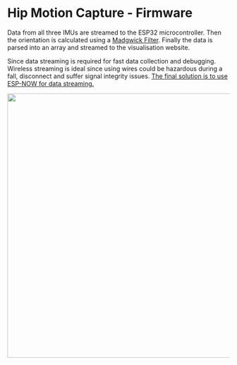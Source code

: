 # Hip Motion Capture - Firmware
Data from all three IMUs are streamed to the ESP32 microcontroller. Then the orientation is calculated using a [Madgwick Filter](https://ahrs.readthedocs.io/en/latest/filters/madgwick.html). Finally the data is parsed into an array and streamed to the visualisation website.

Since data streaming is required for fast data collection and debugging. Wireless streaming is ideal since using wires could be hazardous during a fall, disconnect and suffer signal integrity issues. [The final solution is to use ESP-NOW for data streaming.](https://github.com/MengLinMaker/ESP32-data-stream-comparisons)

<div align='center'>
<img width="600" src="https://user-images.githubusercontent.com/39476147/184151203-12f458df-35d7-4bbf-b74b-92e109fd126b.png"/>
</div>
